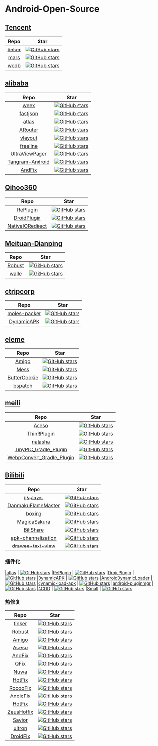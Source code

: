 # Android-Open-Source
## [Tencent](https://github.com/Tencent)
| Repo | Star |
| :--: | :--: |
| [tinker](https://github.com/Tencent/tinker) | [![GitHub stars](https://img.shields.io/github/stars/Tencent/tinker.svg?style=social&label=Star)]()
| [mars](https://github.com/Tencent/mars) | [![GitHub stars](https://img.shields.io/github/stars/Tencent/mars.svg?style=social&label=Star)]()
| [wcdb](https://github.com/Tencent/wcdb) | [![GitHub stars](https://img.shields.io/github/stars/Tencent/wcdb.svg?style=social&label=Star)]()

## [alibaba](https://github.com/alibaba)
| Repo | Star |
| :--: | :--: |
|[weex](https://github.com/alibaba/weex) | [![GitHub stars](https://img.shields.io/github/stars/alibaba/weex.svg?style=social&label=Star)]()
|[fastjson](https://github.com/alibaba/fastjson) | [![GitHub stars](https://img.shields.io/github/stars/alibaba/fastjson.svg?style=social&label=Star)]()
|[atlas](https://github.com/alibaba/atlas) | [![GitHub stars](https://img.shields.io/github/stars/alibaba/atlas.svg?style=social&label=Star)]()
|[ARouter](https://github.com/alibaba/ARouter) | [![GitHub stars](https://img.shields.io/github/stars/alibaba/ARouter.svg?style=social&label=Star)]()
|[vlayout](https://github.com/alibaba/vlayout) | [![GitHub stars](https://img.shields.io/github/stars/alibaba/vlayout.svg?style=social&label=Star)]()
|[freeline](https://github.com/alibaba/freeline) | [![GitHub stars](https://img.shields.io/github/stars/alibaba/freeline.svg?style=social&label=Star)]()
|[UltraViewPager](https://github.com/alibaba/UltraViewPager) | [![GitHub stars](https://img.shields.io/github/stars/alibaba/UltraViewPager.svg?style=social&label=Star)]()
|[Tangram-Android](https://github.com/alibaba/Tangram-Android) | [![GitHub stars](https://img.shields.io/github/stars/alibaba/Tangram-Android.svg?style=social&label=Star)]()
|[AndFix](https://github.com/alibaba/AndFix) | [![GitHub stars](https://img.shields.io/github/stars/alibaba/AndFix.svg?style=social&label=Star)]()

## [Qihoo360](https://github.com/Qihoo360/RePlugin)
| Repo | Star |
| :--: | :--: |
|[RePlugin](https://github.com/Qihoo360/RePlugin) | [![GitHub stars](https://img.shields.io/github/stars/Qihoo360/RePlugin.svg?style=social&label=Star)]()
|[DroidPlugin](https://github.com/DroidPluginTeam/DroidPlugin) | [![GitHub stars](https://img.shields.io/github/stars/DroidPluginTeam/DroidPlugin.svg?style=social&label=Star)]()
|[NativeIORedirect](https://github.com/DroidPluginTeam/NativeIORedirect) | [![GitHub stars](https://img.shields.io/github/stars/DroidPluginTeam/NativeIORedirect.svg?style=social&label=Star)]()

## [Meituan-Dianping](https://github.com/Meituan-Dianping)
| Repo | Star |
| :--: | :--: |
|[Robust](https://github.com/Meituan-Dianping/Robust) | [![GitHub stars](https://img.shields.io/github/stars/Meituan-Dianping/Robust.svg?style=social&label=Star)]()
|[walle](https://github.com/Meituan-Dianping/walle) | [![GitHub stars](https://img.shields.io/github/stars/Meituan-Dianping/walle.svg?style=social&label=Star)]()

## [ctripcorp](https://github.com/ctripcorp)
| Repo | Star |
| :--: | :--: |
|[moles-packer](https://github.com/ctripcorp/moles-packer) | [![GitHub stars](https://img.shields.io/github/stars/ctripcorp/moles-packer.svg?style=social&label=Star)]()
|[DynamicAPK](https://github.com/CtripMobile/DynamicAPK) | [![GitHub stars](https://img.shields.io/github/stars/CtripMobile/DynamicAPK.svg?style=social&label=Star)]()

## [eleme](https://github.com/eleme)
| Repo | Star |
| :--: | :--: |
|[Amigo](https://github.com/eleme/Amigo) | [![GitHub stars](https://img.shields.io/github/stars/eleme/Amigo.svg?style=social&label=Star)]()
|[Mess](https://github.com/eleme/Mess) | [![GitHub stars](https://img.shields.io/github/stars/eleme/Mess.svg?style=social&label=Star)]()
|[ButterCookie](https://github.com/eleme/ButterCookie) | [![GitHub stars](https://img.shields.io/github/stars/eleme/ButterCookie.svg?style=social&label=Star)]()
|[bspatch](https://github.com/eleme/bspatch) | [![GitHub stars](https://img.shields.io/github/stars/eleme/bspatch.svg?style=social&label=Star)]()

## [meili](https://github.com/meili)
| Repo | Star |
| :--: | :--: |
|[Aceso](https://github.com/meili/Aceso) | [![GitHub stars](https://img.shields.io/github/stars/meili/Aceso.svg?style=social&label=Star)]()
|[ThinRPlugin](https://github.com/meili/ThinRPlugin) | [![GitHub stars](https://img.shields.io/github/stars/meili/ThinRPlugin.svg?style=social&label=Star)]()
|[natasha](https://github.com/meili/natasha) | [![GitHub stars](https://img.shields.io/github/stars/meili/natasha.svg?style=social&label=Star)]()
|[TinyPIC_Gradle_Plugin](https://github.com/meili/TinyPIC_Gradle_Plugin) | [![GitHub stars](https://img.shields.io/github/stars/meili/TinyPIC_Gradle_Plugin.svg?style=social&label=Star)]()
|[WebpConvert_Gradle_Plugin](https://github.com/meili/WebpConvert_Gradle_Plugin) | [![GitHub stars](https://img.shields.io/github/stars/meili/WebpConvert_Gradle_Plugin.svg?style=social&label=Star)]()

## [Bilibili](https://github.com/Bilibili)
| Repo | Star |
| :--: | :--: |
|[ijkplayer](https://github.com/Bilibili/ijkplayer) | [![GitHub stars](https://img.shields.io/github/stars/Bilibili/ijkplayer.svg?style=social&label=Star)]()
|[DanmakuFlameMaster](https://github.com/Bilibili/DanmakuFlameMaster) | [![GitHub stars](https://img.shields.io/github/stars/Bilibili/DanmakuFlameMaster.svg?style=social&label=Star)]()
|[boxing](https://github.com/Bilibili/boxing) | [![GitHub stars](https://img.shields.io/github/stars/Bilibili/boxing.svg?style=social&label=Star)]()
|[MagicaSakura](https://github.com/Bilibili/MagicaSakura) | [![GitHub stars](https://img.shields.io/github/stars/Bilibili/MagicaSakura.svg?style=social&label=Star)]()
|[BiliShare](https://github.com/Bilibili/BiliShare) | [![GitHub stars](https://img.shields.io/github/stars/Bilibili/BiliShare.svg?style=social&label=Star)]()
|[apk-channelization](https://github.com/Bilibili/apk-channelization) | [![GitHub stars](https://img.shields.io/github/stars/Bilibili/apk-channelization.svg?style=social&label=Star)]()
|[drawee-text-view](https://github.com/Bilibili/drawee-text-view) | [![GitHub stars](https://img.shields.io/github/stars/Bilibili/drawee-text-view.svg?style=social&label=Star)]()

### 插件化
|[atlas](https://github.com/alibaba/atlas) | [![GitHub stars](https://img.shields.io/github/stars/alibaba/atlas.svg?style=social&label=Star)]()
|[RePlugin](https://github.com/Qihoo360/RePlugin) | [![GitHub stars](https://img.shields.io/github/stars/Qihoo360/RePlugin.svg?style=social&label=Star)]()
|[DroidPlugin](https://github.com/DroidPluginTeam/DroidPlugin) | [![GitHub stars](https://img.shields.io/github/stars/DroidPluginTeam/DroidPlugin.svg?style=social&label=Star)]()
|[DynamicAPK](https://github.com/CtripMobile/DynamicAPK) | [![GitHub stars](https://img.shields.io/github/stars/CtripMobile/DynamicAPK.svg?style=social&label=Star)]()
|[AndroidDynamicLoader](https://github.com/mmin18/AndroidDynamicLoader) | [![GitHub stars](https://img.shields.io/github/stars/mmin18/AndroidDynamicLoader.svg?style=social&label=Star)]()
|[dynamic-load-apk](https://github.com/singwhatiwanna/dynamic-load-apk) | [![GitHub stars](https://img.shields.io/github/stars/singwhatiwanna/dynamic-load-apk.svg?style=social&label=Star)]()
|[android-pluginmgr](https://github.com/houkx/android-pluginmgr) | [![GitHub stars](https://img.shields.io/github/stars/houkx/android-pluginmgr.svg?style=social&label=Star)]()
|[ACDD](https://github.com/bunnyblue/ACDD) | [![GitHub stars](https://img.shields.io/github/stars/bunnyblue/ACDD.svg?style=social&label=Star)]()
|[Small](https://github.com/wequick/Small) | [![GitHub stars](https://img.shields.io/github/stars/wequick/Small.svg?style=social&label=Star)]()

### 热修复
| Repo | Star |
| :--: | :--: |
|[tinker](https://github.com/Tencent/tinker) | [![GitHub stars](https://img.shields.io/github/stars/Tencent/tinker.svg?style=social&label=Star)]()
|[Robust](https://github.com/Meituan-Dianping/Robust) | [![GitHub stars](https://img.shields.io/github/stars/Meituan-Dianping/Robust.svg?style=social&label=Star)]()
|[Amigo](https://github.com/eleme/Amigo) | [![GitHub stars](https://img.shields.io/github/stars/eleme/Amigo.svg?style=social&label=Star)]()
|[Aceso](https://github.com/meili/Aceso) | [![GitHub stars](https://img.shields.io/github/stars/meili/Aceso.svg?style=social&label=Star)]()
|[AndFix](https://github.com/alibaba/AndFix) | [![GitHub stars](https://img.shields.io/github/stars/alibaba/AndFix.svg?style=social&label=Star)]()
|[QFix](https://github.com/lizhangqu/QFix) | [![GitHub stars](https://img.shields.io/github/stars/lizhangqu/QFix.svg?style=social&label=Star)]()
|[Nuwa](https://github.com/jasonross/Nuwa) | [![GitHub stars](https://img.shields.io/github/stars/jasonross/Nuwa.svg?style=social&label=Star)]()
|[HotFix](https://github.com/dodola/HotFix) | [![GitHub stars](https://img.shields.io/github/stars/dodola/HotFix.svg?style=social&label=Star)]()
|[RocooFix](https://github.com/dodola/RocooFix) | [![GitHub stars](https://img.shields.io/github/stars/dodola/RocooFix.svg?style=social&label=Star)]()
|[AnoleFix](https://github.com/dodola/AnoleFix) | [![GitHub stars](https://img.shields.io/github/stars/dodola/AnoleFix.svg?style=social&label=Star)]()
|[HotFix](https://github.com/AItsuki/HotFix) | [![GitHub stars](https://img.shields.io/github/stars/AItsuki/HotFix.svg?style=social&label=Star)]()
|[ZeusHotfix](https://github.com/ireaderlab/ZeusHotfix) | [![GitHub stars](https://img.shields.io/github/stars/ireaderlab/ZeusHotfix.svg?style=social&label=Star)]()
|[Savior](https://github.com/HalfStackDeveloper/Savior) | [![GitHub stars](https://img.shields.io/github/stars/HalfStackDeveloper/Savior.svg?style=social&label=Star)]()
|[ultron](https://github.com/achellies/ultron) | [![GitHub stars](https://img.shields.io/github/stars/achellies/ultron.svg?style=social&label=Star)]()
|[DroidFix](https://github.com/bunnyblue/DroidFix) | [![GitHub stars](https://img.shields.io/github/stars/bunnyblue/DroidFix.svg?style=social&label=Star)]()